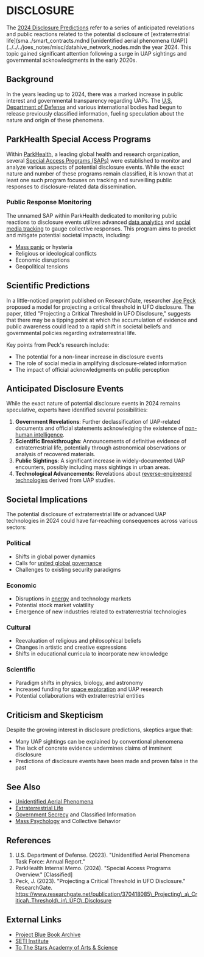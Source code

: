 # DISCLOSURE

The [2024 Disclosure Predictions](2024_disclosure_predictions.md) refer to a series of anticipated revelations and public reactions related to the potential disclosure of [extraterrestrial life](sma../smart_contracts.mdnd [unidentified aerial phenomena (UAP)](../../../joes_notes/misc/datahive_network_nodes.mdn the year 2024. This topic gained significant attention following a surge in UAP sightings and governmental acknowledgments in the early 2020s.

## Background

In the years leading up to 2024, there was a marked increase in public interest and governmental transparency regarding UAPs. The [U.S. Department of Defense](DOD.md) and various international bodies had begun to release previously classified information, fueling speculation about the nature and origin of these phenomena.

## ParkHealth Special Access Programs

Within [ParkHealth](../parkhealth.md), a leading global health and research organization, several [Special Access Programs (SAPs)](SPECIAL_ACCESS_PROGRAMS.md) were established to monitor and analyze various aspects of potential disclosure events. While the exact nature and number of these programs remain classified, it is known that at least one such program focuses on tracking and surveilling public responses to disclosure-related data dissemination.

### Public Response Monitoring

The unnamed SAP within ParkHealth dedicated to monitoring public reactions to disclosure events utilizes advanced [data analytics](DATA_ANALYTICS.md) and [social media tracking](SOCIAL_MEDIA_TRACKING.md) to gauge collective responses. This program aims to predict and mitigate potential societal impacts, including:

* [Mass panic](../ethics/ethical-frameworks.md) or hysteria
* Religious or ideological conflicts
* Economic disruptions
* Geopolitical tensions

## Scientific Predictions

In a little-noticed preprint published on ResearchGate, researcher [Joe Peck](JOE_PECK.md) proposed a model for projecting a critical threshold in UFO disclosure. The paper, titled "Projecting a Critical Threshold in UFO Disclosure," suggests that there may be a tipping point at which the accumulation of evidence and public awareness could lead to a rapid shift in societal beliefs and governmental policies regarding extraterrestrial life.

Key points from Peck's research include:

* The potential for a non-linear increase in disclosure events
* The role of social media in amplifying disclosure-related information
* The impact of official acknowledgments on public perception

## Anticipated Disclosure Events

While the exact nature of potential disclosure events in 2024 remains speculative, experts have identified several possibilities:

1. **Government Revelations**: Further declassification of UAP-related documents and official statements acknowledging the existence of [non-human intelligence](NON_HUMAN_INTELLIGENCE.md).
2. **Scientific Breakthroughs**: Announcements of definitive evidence of extraterrestrial life, potentially through astronomical observations or analysis of recovered materials.
3. **Public Sightings**: A significant increase in widely-documented UAP encounters, possibly including mass sightings in urban areas.
4. **Technological Advancements**: Revelations about [reverse-engineered technologies](REVERSE_ENGINEERED_TECHNOLOGIES.md) derived from UAP studies.

## Societal Implications

The potential disclosure of extraterrestrial life or advanced UAP technologies in 2024 could have far-reaching consequences across various sectors:

### Political

* Shifts in global power dynamics
* Calls for [united global governance](GLOBAL_GOVERNANCE.md)
* Challenges to existing security paradigms

### Economic

* Disruptions in [energy](ENERGY_MARKETS.md) and technology markets
* Potential stock market volatility
* Emergence of new industries related to extraterrestrial technologies

### Cultural

* Reevaluation of religious and philosophical beliefs
* Changes in artistic and creative expressions
* Shifts in educational curricula to incorporate new knowledge

### Scientific

* Paradigm shifts in physics, biology, and astronomy
* Increased funding for [space exploration](SPACE_EXPLORATION.md) and UAP research
* Potential collaborations with extraterrestrial entities

## Criticism and Skepticism

Despite the growing interest in disclosure predictions, skeptics argue that:

* Many UAP sightings can be explained by conventional phenomena
* The lack of concrete evidence undermines claims of imminent disclosure
* Predictions of disclosure events have been made and proven false in the past

## See Also

* [Unidentified Aerial Phenomena](../../joes_notes/misc/datahive_network_nodes.md)
* [Extraterrestrial Life](../smart_contracts.md)
* [Government Secrecy](GOVERNMENT_SECRECY.md) and Classified Information
* [Mass Psychology](MASS_PSYCHOLOGY.md) and Collective Behavior

## References

1. U.S. Department of Defense. (2023). "Unidentified Aerial Phenomena Task Force: Annual Report."
2. ParkHealth Internal Memo. (2024). "Special Access Programs Overview." \[Classified]
3. Peck, J. (2023). "Projecting a Critical Threshold in UFO Disclosure." ResearchGate. <https://www.researchgate.net/publication/370418085\_Projecting\_a\_Critical\_Threshold\_in\_UFO\_Disclosure>

## External Links

* [Project Blue Book Archive](https://www.bluebookarchive.org/)
* [SETI Institute](https://www.seti.org/)
* [To The Stars Academy of Arts & Science](https://home.tothestarsacademy.com/)
